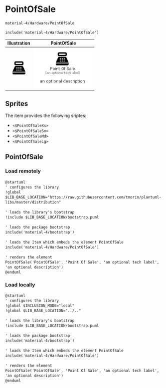 # PointOfSale


```text
material-4/Hardware/PointOfSale
```

```text
include('material-4/Hardware/PointOfSale')
```



| Illustration | PointOfSale |
| :---: | :---: |
| ![illustration for Illustration](../../material-4/Hardware/PointOfSale.png) | ![illustration for PointOfSale](../../material-4/Hardware/PointOfSale.Local.png) |



## Sprites
The item provides the following sriptes:

- `<$PointOfSaleXs>`
- `<$PointOfSaleSm>`
- `<$PointOfSaleMd>`
- `<$PointOfSaleLg>`





## PointOfSale

### Load remotely
```plantuml
@startuml
' configures the library
!global $LIB_BASE_LOCATION="https://raw.githubusercontent.com/tmorin/plantuml-libs/master/distribution"

' loads the library's bootstrap
!include $LIB_BASE_LOCATION/bootstrap.puml

' loads the package bootstrap
include('material-4/bootstrap')

' loads the Item which embeds the element PointOfSale
include('material-4/Hardware/PointOfSale')

' renders the element
PointOfSale('PointOfSale', 'Point Of Sale', 'an optional tech label', 'an optional description')
@enduml
```

### Load locally
```plantuml
@startuml
' configures the library
!global $INCLUSION_MODE="local"
!global $LIB_BASE_LOCATION="../.."

' loads the library's bootstrap
!include $LIB_BASE_LOCATION/bootstrap.puml

' loads the package bootstrap
include('material-4/bootstrap')

' loads the Item which embeds the element PointOfSale
include('material-4/Hardware/PointOfSale')

' renders the element
PointOfSale('PointOfSale', 'Point Of Sale', 'an optional tech label', 'an optional description')
@enduml
```

